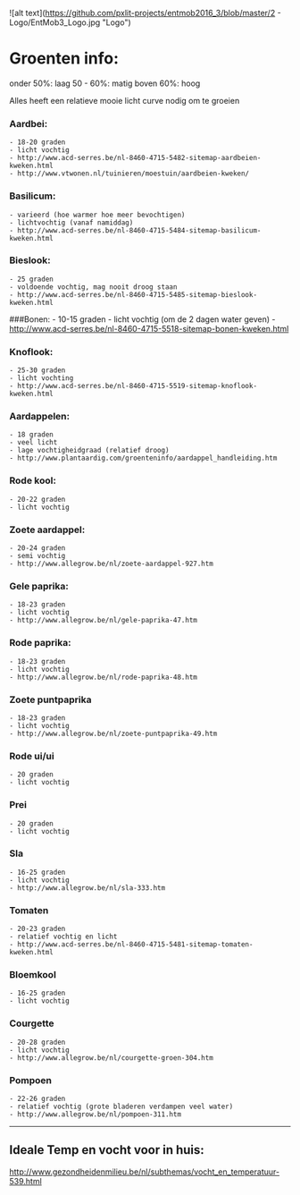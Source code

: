 ![alt text](https://github.com/pxlit-projects/entmob2016_3/blob/master/2 - Logo/EntMob3_Logo.jpg "Logo")

# Groenten info:

onder 50%: laag 
50 - 60%: matig 
boven 60%: hoog 


Alles heeft een relatieve mooie licht curve nodig om te groeien

### Aardbei:
	- 18-20 graden
	- licht vochtig
	- http://www.acd-serres.be/nl-8460-4715-5482-sitemap-aardbeien-kweken.html
	- http://www.vtwonen.nl/tuinieren/moestuin/aardbeien-kweken/
	
### Basilicum:
	- varieerd (hoe warmer hoe meer bevochtigen)
	- lichtvochtig (vanaf namiddag)
	- http://www.acd-serres.be/nl-8460-4715-5484-sitemap-basilicum-kweken.html
	
### Bieslook:
	- 25 graden
	- voldoende vochtig, mag nooit droog staan
	- http://www.acd-serres.be/nl-8460-4715-5485-sitemap-bieslook-kweken.html
	
###Bonen:
	- 10-15 graden
	- licht vochtig (om de 2 dagen water geven)
	- http://www.acd-serres.be/nl-8460-4715-5518-sitemap-bonen-kweken.html
	
### Knoflook:
	- 25-30 graden
	- licht vochting
	- http://www.acd-serres.be/nl-8460-4715-5519-sitemap-knoflook-kweken.html
	
### Aardappelen:
	- 18 graden
	- veel licht
	- lage vochtigheidgraad (relatief droog)
	- http://www.plantaardig.com/groenteninfo/aardappel_handleiding.htm
	
### Rode kool:
	- 20-22 graden
	- licht vochtig
	
### Zoete aardappel:
	- 20-24 graden
	- semi vochtig
	- http://www.allegrow.be/nl/zoete-aardappel-927.htm
	
### Gele paprika:
	- 18-23 graden
	- licht vochtig
	- http://www.allegrow.be/nl/gele-paprika-47.htm

### Rode paprika:
	- 18-23 graden 
	- licht vochtig
	- http://www.allegrow.be/nl/rode-paprika-48.htm
	
### Zoete puntpaprika
	- 18-23 graden
	- licht vochtig
	- http://www.allegrow.be/nl/zoete-puntpaprika-49.htm
	
### Rode ui/ui
	- 20 graden
	- licht vochtig

### Prei
	- 20 graden
	- licht vochtig
	
### Sla
	- 16-25 graden
	- licht vochtig
	- http://www.allegrow.be/nl/sla-333.htm
	
### Tomaten
	- 20-23 graden
	- relatief vochtig en licht
	- http://www.acd-serres.be/nl-8460-4715-5481-sitemap-tomaten-kweken.html
	
### Bloemkool
	- 16-25 graden
	- licht vochtig
	
### Courgette
	- 20-28 graden
	- licht vochtig
	- http://www.allegrow.be/nl/courgette-groen-304.htm
	
### Pompoen
	- 22-26 graden
	- relatief vochtig (grote bladeren verdampen veel water)
	- http://www.allegrow.be/nl/pompoen-311.htm
	
____________________________________________________________________________________

## Ideale Temp en vocht voor in huis:

http://www.gezondheidenmilieu.be/nl/subthemas/vocht_en_temperatuur-539.html


